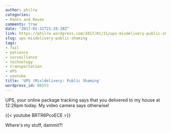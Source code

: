 ```yaml
---
author: philrw
categories:
- Rants and Raves
comments: true
date: "2017-01-31T21:28:38Z"
link: https://philrw.wordpress.com/2017/01/31/ups-misdelivery-public-shaming/
slug: ups-misdelivery-public-shaming
tags:
- fail
- patience
- surveillance
- technology
- transportation
- UPS
- youtube
title: 'UPS (Mis)delivery: Public Shaming'
wordpress_id: 86553
---
```


UPS, your online package tracking says that you delivered to my house at 12:26pm today. My video camera says otherwise!

{{< youtube BRTR6PcoECE >}}

Where's my stuff, dammit?!
